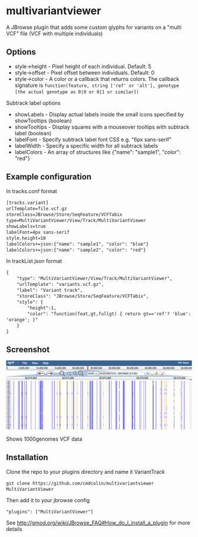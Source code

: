 # multivariantviewer

A JBrowse plugin that adds some custom glyphs for variants on a "multi VCF" file (VCF with multiple individuals)

## Options

* style->height - Pixel height of each individual. Default: 5
* style->offset - Pixel offset between individuals. Default: 0
* style->color - A color or a callback that returns colors. The callback signature is `function(feature, string ['ref' or 'alt'], genotype [the actual genotype as 0|0 or 0|1 or similar])`

Subtrack label options

* showLabels - Display actual labels inside the small icons specified by showTooltips (boolean)
* showTooltips - Display squares with a mouseover tooltips with subtrack label (boolean)
* labelFont - Specify subtrack label font CSS e.g. "6px sans-serif"
* labelWidth - Specify a specific width for all subtrack labels
* labelColors - An array of structures like {"name": "sample1", "color": "red"}


## Example configuration


In tracks.conf format

    [tracks.variant]
    urlTemplate=file.vcf.gz
    storeClass=JBrowse/Store/SeqFeature/VCFTabix
    type=MultiVariantViewer/View/Track/MultiVariantViewer
    showLabels=true
    labelFont=4px sans-serif
    style.height=10
    labelColors+=json:{"name": "sample1", "color": "blue"}
    labelColors+=json:{"name": "sample2", "color": "red"}

In trackList.json format

    {
        "type": "MultiVariantViewer/View/Track/MultiVariantViewer",
        "urlTemplate": "variants.vcf.gz",
        "label": "Variant track",
        "storeClass": "JBrowse/Store/SeqFeature/VCFTabix",
        "style": {
            "height":1,
            "color": "function(feat,gt,fullgt) { return gt=='ref'? 'blue': 'orange'; }"
        }
    }



## Screenshot

![](img/example.png)

Shows 1000genomes VCF data

## Installation

Clone the repo to your plugins directory and name it VariantTrack

    git clone https://github.com/cmdcolin/multivariantviewer MultiVariantViewer

Then add it to your jbrowse config

    "plugins": ["MultiVariantViewer"]
    
See http://gmod.org/wiki/JBrowse_FAQ#How_do_I_install_a_plugin for more details

